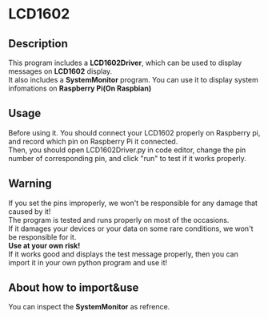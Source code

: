 # LCD1602
## Description
This program includes a **LCD1602Driver**, which can be used to display messages on **LCD1602** display.  
It also includes a **SystemMonitor** program. You can use it to display system infomations on **Raspberry Pi(On Raspbian)**  

## Usage
Before using it. You should connect your LCD1602 properly on Raspberry pi, and record which pin on Raspberry Pi it connected.  
Then, you should open LCD1602Driver.py in code editor, change the pin number of corresponding pin, and click "run" to test if it works properly.

## Warning
If you set the pins improperly, we won't be responsible for any damage that caused by it!  
The program is tested and runs properly on most of the occasions.  
If it damages your devices or your data on some rare conditions, we won't be responsible for it.  
**Use at your own risk!**   
If it works good and displays the test message properly, then you can import it in your own python program and use it!

## About how to import&use
You can inspect the **SystemMonitor** as refrence.
